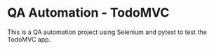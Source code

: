 # QA Automation - TodoMVC

This is a QA automation project using Selenium and pytest to test the TodoMVC app.
